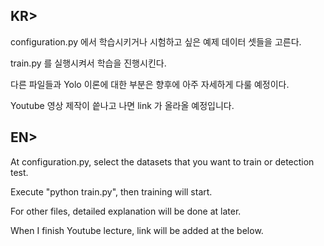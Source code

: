 ##  KR>

configuration.py 에서 학습시키거나 시험하고 싶은 예제 데이터 셋들을 고른다.

train.py 를 실행시켜서 학습을 진행시킨다.

다른 파일들과 Yolo 이론에 대한 부분은 향후에 아주 자세하게 다룰 예정이다.

Youtube 영상 제작이 씉나고 나면 link 가 올라올 예정입니다.


## EN>

At configuration.py, select the datasets that you want to train or detection test.

Execute "python train.py", then training will start.

For other files, detailed explanation will be done at later.

When I finish Youtube lecture, link will be added at the below.

